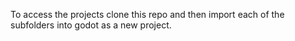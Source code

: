 To access the projects clone this repo and then import each of the subfolders into godot as a new project.
